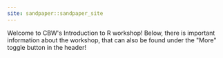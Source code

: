 ```yaml
---
site: sandpaper::sandpaper_site
---
```


Welcome to CBW's Introduction to R workshop! Below, there is important information
about the workshop, that can also be found under the "More" toggle button in the header!

[workbench]: https://carpentries.github.io/sandpaper-docs
